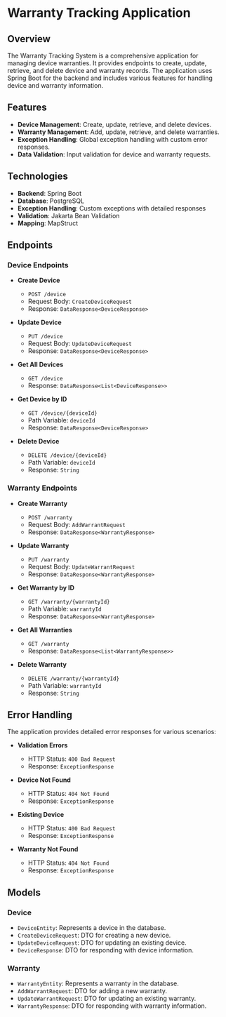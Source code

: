 # Warranty Tracking Application
## Overview

The Warranty Tracking System is a comprehensive application for managing device warranties. It provides endpoints to create, update, retrieve, and delete device and warranty records. The application uses Spring Boot for the backend and includes various features for handling device and warranty information.

## Features

- **Device Management**: Create, update, retrieve, and delete devices.
- **Warranty Management**: Add, update, retrieve, and delete warranties.
- **Exception Handling**: Global exception handling with custom error responses.
- **Data Validation**: Input validation for device and warranty requests.

## Technologies

- **Backend**: Spring Boot
- **Database**: PostgreSQL
- **Exception Handling**: Custom exceptions with detailed responses
- **Validation**: Jakarta Bean Validation
- **Mapping**: MapStruct

## Endpoints

### Device Endpoints

- **Create Device**
  - `POST /device`
  - Request Body: `CreateDeviceRequest`
  - Response: `DataResponse<DeviceResponse>`

- **Update Device**
  - `PUT /device`
  - Request Body: `UpdateDeviceRequest`
  - Response: `DataResponse<DeviceResponse>`

- **Get All Devices**
  - `GET /device`
  - Response: `DataResponse<List<DeviceResponse>>`

- **Get Device by ID**
  - `GET /device/{deviceId}`
  - Path Variable: `deviceId`
  - Response: `DataResponse<DeviceResponse>`

- **Delete Device**
  - `DELETE /device/{deviceId}`
  - Path Variable: `deviceId`
  - Response: `String`

### Warranty Endpoints

- **Create Warranty**
  - `POST /warranty`
  - Request Body: `AddWarrantRequest`
  - Response: `DataResponse<WarrantyResponse>`

- **Update Warranty**
  - `PUT /warranty`
  - Request Body: `UpdateWarrantRequest`
  - Response: `DataResponse<WarrantyResponse>`

- **Get Warranty by ID**
  - `GET /warranty/{warrantyId}`
  - Path Variable: `warrantyId`
  - Response: `DataResponse<WarrantyResponse>`

- **Get All Warranties**
  - `GET /warranty`
  - Response: `DataResponse<List<WarrantyResponse>>`

- **Delete Warranty**
  - `DELETE /warranty/{warrantyId}`
  - Path Variable: `warrantyId`
  - Response: `String`

## Error Handling

The application provides detailed error responses for various scenarios:

- **Validation Errors**
  - HTTP Status: `400 Bad Request`
  - Response: `ExceptionResponse`

- **Device Not Found**
  - HTTP Status: `404 Not Found`
  - Response: `ExceptionResponse`

- **Existing Device**
  - HTTP Status: `400 Bad Request`
  - Response: `ExceptionResponse`

- **Warranty Not Found**
  - HTTP Status: `404 Not Found`
  - Response: `ExceptionResponse`

## Models

### Device

- `DeviceEntity`: Represents a device in the database.
- `CreateDeviceRequest`: DTO for creating a new device.
- `UpdateDeviceRequest`: DTO for updating an existing device.
- `DeviceResponse`: DTO for responding with device information.

### Warranty

- `WarrantyEntity`: Represents a warranty in the database.
- `AddWarrantRequest`: DTO for adding a new warranty.
- `UpdateWarrantRequest`: DTO for updating an existing warranty.
- `WarrantyResponse`: DTO for responding with warranty information.
